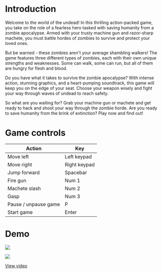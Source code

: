 # Introduction

Welcome to the world of the undead! In this thrilling action-packed game, you take on the role of a fearless hero tasked with saving humanity from a zombie apocalypse. Armed with your trusty machine gun and razor-sharp machete, you must battle hordes of zombies to survive and protect your loved ones.

But be warned - these zombies aren't your average shambling walkers! The game features three different types of zombies, each with their own unique strengths and weaknesses. Some can walk, some can run, but all of them are hungry for flesh and blood.

Do you have what it takes to survive the zombie apocalypse? With intense action, stunning graphics, and a heart-pumping soundtrack, this game will keep you on the edge of your seat. Choose your weapon wisely and fight your way through waves of undead to reach safety.

So what are you waiting for? Grab your machine gun or machete and get ready to hack and shoot your way through the zombie horde. Are you ready to save humanity from the brink of extinction? Play now and find out!

# Game controls
| Action               | Key |
|----------------------| --- |
| Move left            | Left keypad |
| Move right           | Right keypad |
| Jump forward         | Spacebar |
| Fire gun             | Num 1 |
| Machete slash        | Num 2 |
| Gasp                 | Num 3 |
| Pause / unpause game | P |
| Start game | Enter |

# Demo

![](https://github.com/jgguevara/rambogame/blob/main/screenshots/splash.png)

![](https://github.com/jgguevara/rambogame/blob/main/screenshots/gameplay.png)

[View video](https://vimeo.com/818005552)
